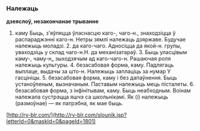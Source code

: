 ### Належаць
**дзеяслоў, незакончанае трыванне**

1. каму Быць, з'яўляцца ўласнасцю каго-, чаго-н., знаходзіцца ў распараджэнні каго-н. Нетры зямлі належаць дзяржаве. Будучае належыць моладзі. 2. да каго-чаго. Адносіцца да якой-н. групы, уваходзіць у склад чаго-н.Н. да механізатараў. 3. Быць уласцівым каму-, чаму-н„ зыходзячым ад каго-чаго-н. Рашаючая роля належыць культуры. 4. безасабовая форма, каму. Падлягаць выплаце, выдачы за што-н. Належыць заплаціць за нумар У гасцініцы. 5. безасабовая форма, каму і без дапаўнення. Быць устаноўленым, вызначаным. Паставым належыць мець пісталеты. 6. безасабовая форма, з інфінітывам, каму. Быць неабходным. Воінам належала сустрэцца яшчэ са школьнікамі. Як (і) належыць (размоўнае) — як патрэбна, як мае быць.

<a rel="author">[http://rv-blr.com/](http://rv-blr.com/slounik.jsp?letterId=0&maskId=0&pageId=1801)</a>
